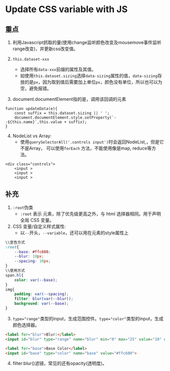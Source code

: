 
# Update CSS variable with JS

## 重点

1. 利用Javascript抓取的量(使用change监听颜色改变及mousemove事件监听range改变)，并更新css改变值。

2.  `this.dataset-xxx`
	- 选择所有`data-xxx`前缀的属性及其值。
	- 如使用`this.dataset.sizing`选择`data-sizing`属性的值，`data-sizing`存放的是`px`，因为取到值后需要加上单位`px`，颜色没有单位，所以也可以为空，避免报错。

3. document.documentElement指的是，调用该回调的元素
```
function updateData(e){
    const suffix = this.dataset.sizing || ' ';
    document.documentElement.style.setProperty(`--${this.name}`,this.value + suffix);
}
```

4. NodeList vs Array:
	- 使用`querySelectorAll('.controls input')`时会返回NodeList,，但是它不是Array， 可以使用`forEach` 方法，不能使用像是map, reduce等方法。
```
<div class="controls">
	<input >
	<input >
	<input >
```


## 补充

1. `:root`伪类
	- `:root` 表示 <html> 元素，除了优先级更高之外，与 html 选择器相同。用于声明全局 CSS 变量。
2. CSS 变量/自定义样式属性: 
	- 以`--`开头，`--variable`，还可以用在元素的style属性上
```css
\\宣告方式
:root{
	--base: #ffc600;
	--blur: 10px;
	--spacing: 10px;
}
\\使用方式
span.hl{
	color: var(--base);
}
img{
	padding: var(--spacing);
	filter: blur(var(--blur));
	background: var(--base);
}
```

3. `type="range"`类型的input，生成范围控件。`type="color"`类型的input，生成颜色选择器。
```html
<label for="blur">Blur:</label>
<input id="blur" type="range" name="blur" min="0" max="25" value="10" data-sizing="px">

<label for="base">Base Color</label>
<input id="base" type="color" name="base" value="#ffc600">
```
4. filter:blur()滤镜，常见的还有opacity(透明度)。
